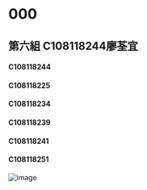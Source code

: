 # 000
## 第六組 C108118244廖荃宜
#### C108118244 
#### C108118225
#### C108118234
#### C108118239
#### C108118241
#### C108118251


![image](https://user-images.githubusercontent.com/91525111/135045780-fb379e28-76fe-4e3a-87bf-dd71b7696dfd.png)


